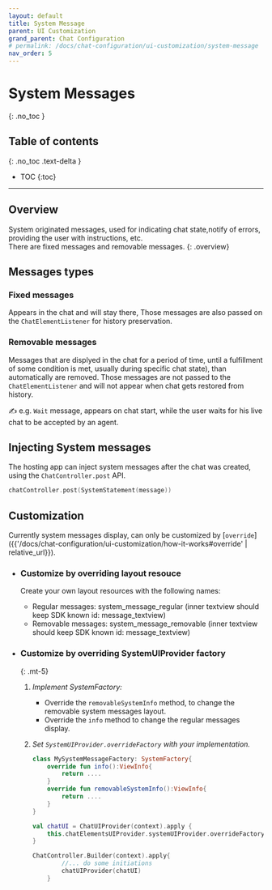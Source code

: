 ```yaml
---
layout: default
title: System Message
parent: UI Customization
grand_parent: Chat Configuration 
# permalink: /docs/chat-configuration/ui-customization/system-message
nav_order: 5
---
```


# System Messages
{: .no_toc }

## Table of contents
{: .no_toc .text-delta }

- TOC
{:toc}

---

## Overview 
System originated messages, used for indicating chat state,notify of errors, providing the user with instructions, etc.   
There are fixed messages and removable messages.
{: .overview}

## Messages types
### Fixed messages
Appears in the chat and will stay there, Those messages are also passed on the `ChatElementListener` for history preservation.

### Removable messages
Messages that are displyed in the chat for a period of time, until a fulfillment of some condition is met, usually during specific chat state), than automatically are removed. Those messages are not passed to the `ChatElementListener` and will not appear when chat gets restored from history.  

✍️ e.g. `Wait` message, appears on chat start, while the user waits for his live chat to be accepted by an agent. 

## Injecting System messages
The hosting app can inject system messages after the chat was created, using the `ChatController.post` API.
```kotlin
chatController.post(SystemStatement(message))
```

## Customization
Currently system messages display, can only be customized by [`override`]({{'/docs/chat-configuration/ui-customization/how-it-works#override' | relative_url}}).

- ### Customize by overriding layout resouce   
  
  Create your own layout resources with the following names:   
  - Regular messages: system_message_regular (inner textview should keep SDK known id: message_textview)
  - Removable messages: system_message_removable (inner textview should keep SDK known id: message_textview)

- ### Customize by overriding SystemUIProvider factory
  {: .mt-5}
    1. _Implement SystemFactory:_ 
        - Override the `removableSystemInfo` method, to change the removable system messages layout.
        - Override the `info` method to change the regular messages display.

        
    2. _Set `SystemUIProvider.overrideFactory` with your implementation._    

        ```kotlin
        class MySystemMessageFactory: SystemFactory{
            override fun info():ViewInfo{
                return ....
            }
            override fun removableSystemInfo():ViewInfo{
                return ....
            }
        }
        
        val chatUI = ChatUIProvider(context).apply {
            this.chatElementsUIProvider.systemUIProvider.overrideFactory = mySystemMessageFactory
        }

        ChatController.Builder(context).apply{
                //... do some initiations
                chatUIProvider(chatUI)
            }
        ```